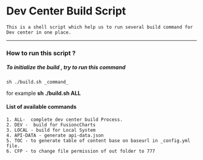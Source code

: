 # **Dev Center Build Script**
	This is a shell script which help us to run several build command for Dev center in one place.

----------
### How to run this script ?
##### To initialize the build , try to run this command 
	sh ./build.sh _command_
	
for example   **sh ./build.sh  ALL**
#### List of available commands

	1. ALL-  complete dev center build Process.
	2. DEV -  build for FusioncCharts
	3. LOCAL - build for Local System
	4. API-DATA - generate api-data.json
	5. TOC - to generate table of content base on baseurl in _config.yml file.
	6. CFP - to change file permission of out folder to 777